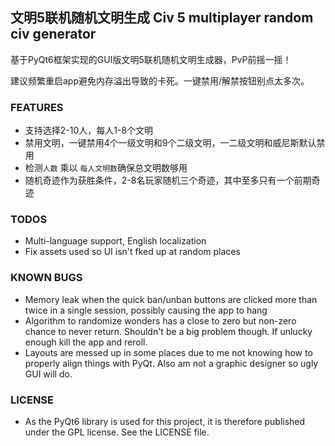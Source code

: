 ## 文明5联机随机文明生成 Civ 5 multiplayer random civ generator

基于PyQt6框架实现的GUI版文明5联机随机文明生成器，PvP前摇一摇！

建议频繁重启app避免内存溢出导致的卡死。一键禁用/解禁按钮别点太多次。

### FEATURES
-   支持选择2-10人，每人1-8个文明
-   禁用文明，一键禁用4个一级文明和9个二级文明，一二级文明和威尼斯默认禁用
-   检测`人数` 乘以 `每人文明数`确保总文明数够用
-   随机奇迹作为获胜条件，2-8名玩家随机三个奇迹，其中至多只有一个前期奇迹

### TODOS
-   Multi-language support, English localization
-   Fix assets used so UI isn't fked up at random places

### KNOWN BUGS
-   Memory leak when the quick ban/unban buttons are clicked more than twice in a single session, possibly causing the app to hang
-   Algorithm to randomize wonders has a close to zero but non-zero chance to never return. Shouldn't be a big problem though. If unlucky enough kill the app and reroll.
-   Layouts are messed up in some places due to me not knowing how to properly align things with PyQt. Also am not a graphic designer so ugly GUI will do.

### LICENSE
-   As the PyQt6 library is used for this project, it is therefore published under the GPL license. See the LICENSE file.